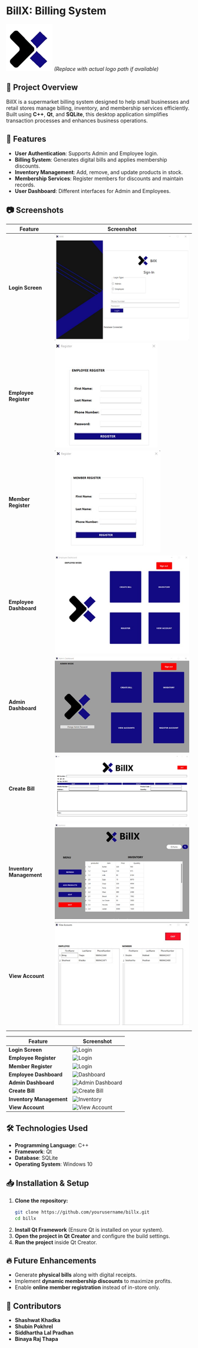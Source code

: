 # BillX: Billing System

![BillX Logo](images/logo.png) *(Replace with actual logo path if available)*

## 📌 Project Overview
BillX is a supermarket billing system designed to help small businesses and retail stores manage billing, inventory, and membership services efficiently. Built using **C++**, **Qt**, and **SQLite**, this desktop application simplifies transaction processes and enhances business operations.

## 🚀 Features
- **User Authentication**: Supports Admin and Employee login.
- **Billing System**: Generates digital bills and applies membership discounts.
- **Inventory Management**: Add, remove, and update products in stock.
- **Membership Services**: Register members for discounts and maintain records.
- **User Dashboard**: Different interfaces for Admin and Employees.

## 📷 Screenshots

| Feature            | Screenshot |
|-------------------|------------|
| **Login Screen**  | ![Login](images/login.jpg) |
| **Employee Register**  | ![Login](images/EmployeeRegister.jpg) |
| **Member Register**  | ![Login](images/MemberRegister.jpg) |
| **Employee Dashboard** | ![Dashboard](images/EmployeeDashboard.jpg) |
| **Admin Dashboard** | ![Admin Dashboard](images/AdminDashboard.jpg) |
| **Create Bill**   | ![Create Bill](images/CreateBill.jpg) |
| **Inventory Management** | ![Inventory](images/InventoryManagement.jpg) |
| **View Account**  | ![View Account](images/ViewAccount.jpg) |

| Feature            | Screenshot |
|-------------------|------------|
| **Login Screen**  | ![Login](screenshots/login.png) |
| **Employee Register**  | ![Login](screenshots/login.png) |
| **Member Register**  | ![Login](screenshots/login.png) |
| **Employee Dashboard** | ![Dashboard](screenshots/employee_dashboard.png) |
| **Admin Dashboard** | ![Admin Dashboard](screenshots/admin_dashboard.png) |
| **Create Bill**   | ![Create Bill](screenshots/create_bill.png) |
| **Inventory Management** | ![Inventory](screenshots/inventory.png) |
| **View Account**  | ![View Account](screenshots/view_account.png) |


## 🛠️ Technologies Used
- **Programming Language**: C++
- **Framework**: Qt
- **Database**: SQLite
- **Operating System**: Windows 10

## 📥 Installation & Setup
1. **Clone the repository:**
   ```bash
   git clone https://github.com/yourusername/billx.git
   cd billx
   ```
2. **Install Qt Framework** (Ensure Qt is installed on your system).
3. **Open the project in Qt Creator** and configure the build settings.
4. **Run the project** inside Qt Creator.

## 🔥 Future Enhancements
- Generate **physical bills** along with digital receipts.
- Implement **dynamic membership discounts** to maximize profits.
- Enable **online member registration** instead of in-store only.

## 🤝 Contributors
- **Shashwat Khadka**
- **Shubin Pokhrel**
- **Siddhartha Lal Pradhan**
- **Binaya Raj Thapa**


